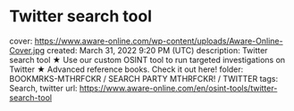 # Twitter search tool

cover: https://www.aware-online.com/wp-content/uploads/Aware-Online-Cover.jpg
created: March 31, 2022 9:20 PM (UTC)
description: Twitter search tool ★ Use our custom OSINT tool to run targeted investigations on Twitter ★ Advanced reference books. Check it out here!
folder: BOOKMRKS-MTHRFCKR / SEARCH PARTY MTHRFCKR! / TWITTER
tags: Search, twitter
url: https://www.aware-online.com/en/osint-tools/twitter-search-tool